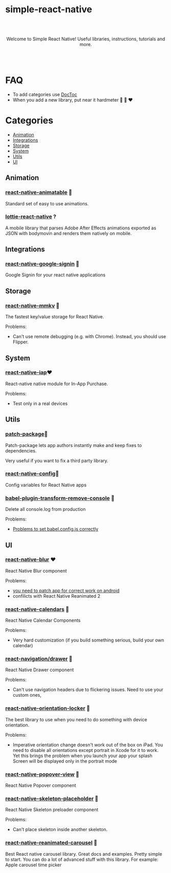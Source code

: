 # simple-react-native
<br/>
<br/>
<p align="center">
Welcome to Simple React Native! Useful libraries, instructions, tutorials and more.
</p>
<br/>
<br/>

# FAQ
 - To add categories use [DocToc](https://github.com/thlorenz/doctoc)
 - When you add a new library, put near it hardmeter 💚 💛 ❤

# Categories
<!-- START doctoc generated TOC please keep comment here to allow auto update -->
<!-- DON'T EDIT THIS SECTION, INSTEAD RE-RUN doctoc TO UPDATE -->

- [Animation](#animation)
- [Integrations](#integrations)
- [Storage](#storage)
- [System](#system)
- [Utils](#utils)
- [UI](#ui)

<!-- END doctoc generated TOC please keep comment here to allow auto update -->

## Animation

### [react-native-animatable](https://github.com/oblador/react-native-animatable) 💚

Standard set of easy to use animations.

### [lottie-react-native](https://github.com/airbnb/lottie-react-native) ? 

A mobile library that parses Adobe After Effects animations exported as JSON with bodymovin and renders them natively on mobile.
## Integrations
### [react-native-google-signin](https://github.com/apptailor/react-native-google-signin) 💛

Google Signin for your react native applications

## Storage
### [react-native-mmkv](https://github.com/mrousavy/react-native-mmkv) 💛

The fastest key/value storage for React Native.

Problems: 
-  Can't use remote debugging (e.g. with Chrome). Instead, you should use Flipper.

## System

### [react-native-iap](https://react-native-iap.dooboolab.com/docs/intro)❤

React-native native module for In-App Purchase.

 Problems: 
- Test only in a real devices

## Utils

### [patch-package](https://github.com/ds300/patch-package)💚

Patch-package lets app authors instantly make and keep fixes to dependencies.

Very useful if you want to fix a third party library.

### [react-native-config](https://github.com/luggit/react-native-config)💚 

Config variables for React Native apps

### [babel-plugin-transform-remove-console](https://babeljs.io/docs/en/babel-plugin-transform-remove-console/) 💛

Delete all console.log from production

Problems: 
- [Problems to set babel.config.js correctly](https://stackoverflow.com/questions/57692298/react-native-0-60-3-babel-plugin-transform-remove-console-not-working)

## UI
### [react-native-blur](https://github.com/Kureev/react-native-blur) ❤

React Native Blur component

Problems: 
- [you need to patch app for correct work on android](https://github.com/Kureev/react-native-blur/pull/411#issuecomment-818396825)
- confilicts with React Native Reanimated 2

 ### [react-native-calendars](https://github.com/wix/react-native-calendars) 💛
 
 React Native Calendar Components

 Problems: 
- Very hard customization (if you build something serious, build your own calendar)

### [react-navigation/drawer](https://github.com/react-navigation/react-navigation/tree/main/packages/drawer) 💚

React Native Drawer component

 Problems: 
- Can't use navigation headers due to flickering issues. Need to use your custom ones,

### [react-native-orientation-locker](https://github.com/wonday/react-native-orientation-locker) 💚

The best library to use when you need to do something with device orientation.

 Problems: 
- Imperative orientation change doesn't work out of the box on iPad. You need to disable all orientations except portrait in Xcode for it to work. Yet this brings the problem when you launch your app your splash Screen will be displayed only in the portrait mode

### [react-native-popover-view](https://github.com/steffeydev/react-native-popover-view) 💚

React Native Popover component 


### [react-native-skeleton-placeholder](https://github.com/chramos/react-native-skeleton-placeholder) 💚

React Native Skeleton preloader component

 Problems: 
- Can't place skeleton inside another skeleton.

### [react-native-reanimated-carousel](https://github.com/dohooo/react-native-reanimated-carousel) 💛

Best React native carousel library. Great docs and examples. Pretty simple to start. You can do a lot of advanced stuff with this library.
For example: Apple carousel time picker



